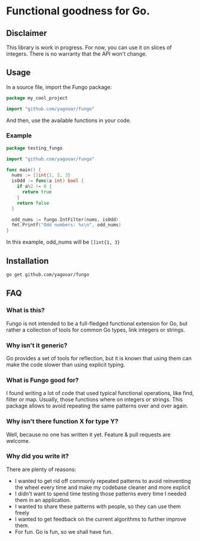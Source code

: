 # Functional goodness for Go.

## Disclaimer

This library is work in progress.
For now, you can use it on slices of integers.
There is no warranty that the API won't change.

## Usage

In a source file, import the Fungo package:

```go
package my_cool_project

import "github.com/yagooar/fungo"
```

And then, use the available functions in your code.

### Example

```go
package testing_fungo

import "github.com/yagooar/fungo"

func main() {
  nums := []int{1, 2, 3}
  isOdd := func(a int) bool {
    if a%2 != 0 {
      return true
    }
    return false
  }

  odd_nums := fungo.IntFilter(nums, isOdd)
  fmt.Printf("Odd numbers: %s\n", odd_nums)
}
```

In this example, odd_nums will be `[]int{1, 3}`

## Installation

```bash
go get github.com/yagooar/fungo
```


## FAQ

### What is this?

Fungo is not intended to be a full-fledged functional extension for Go,
but rather a collection of tools for common Go types, link integers or strings.

### Why isn't it generic?

Go provides a set of tools for reflection, but it is known that using them
can make the code slower than using explicit typing.

### What is Fungo good for?

I found writing a lot of code that used typical functional operations,
like find, filter or map. Usually, those functions where on integers or
strings. This package allows to avoid repeating the same patterns over and
over again.

### Why isn't there function X for type Y?

Well, because no one has written it yet. Feature & pull requests are welcome.

### Why did you write it?

There are plenty of reasons:
* I wanted to get rid off commonly repeated patterns to avoid reinventing
the wheel every time and make my codebase cleaner and more explicit
* I didn't want to spend time testing those patterns every time I needed
them in an application.
* I wanted to share these patterns with people, so they can use them freely
* I wanted to get feedback on the current algorithms to further improve them.
* For fun. Go is fun, so we shall have fun.

